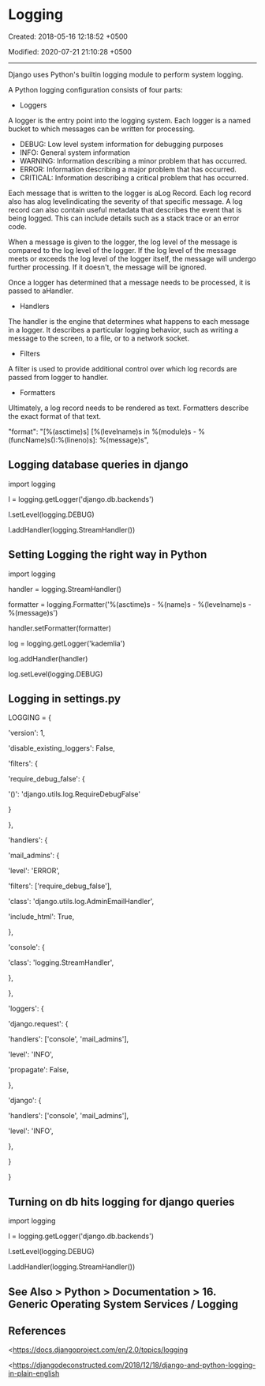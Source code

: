 # Logging

Created: 2018-05-16 12:18:52 +0500

Modified: 2020-07-21 21:10:28 +0500

---

Django uses Python's builtin logging module to perform system logging.

A Python logging configuration consists of four parts:
-   Loggers

A logger is the entry point into the logging system. Each logger is a named bucket to which messages can be written for processing.
-   DEBUG: Low level system information for debugging purposes
-   INFO: General system information
-   WARNING: Information describing a minor problem that has occurred.
-   ERROR: Information describing a major problem that has occurred.
-   CRITICAL: Information describing a critical problem that has occurred.

Each message that is written to the logger is aLog Record. Each log record also has alog levelindicating the severity of that specific message. A log record can also contain useful metadata that describes the event that is being logged. This can include details such as a stack trace or an error code.

When a message is given to the logger, the log level of the message is compared to the log level of the logger. If the log level of the message meets or exceeds the log level of the logger itself, the message will undergo further processing. If it doesn't, the message will be ignored.

Once a logger has determined that a message needs to be processed, it is passed to aHandler.


-   Handlers

The handler is the engine that determines what happens to each message in a logger. It describes a particular logging behavior, such as writing a message to the screen, to a file, or to a network socket.
-   Filters

A filter is used to provide additional control over which log records are passed from logger to handler.
-   Formatters

Ultimately, a log record needs to be rendered as text. Formatters describe the exact format of that text.

"format": "[%(asctime)s] [%(levelname)s in %(module)s - %(funcName)s():%(lineno)s]: %(message)s",

## Logging database queries in django

import logging

l = logging.getLogger('django.db.backends')

l.setLevel(logging.DEBUG)

l.addHandler(logging.StreamHandler())

## Setting Logging the right way in Python

import logging

handler = logging.StreamHandler()

formatter = logging.Formatter('%(asctime)s - %(name)s - %(levelname)s - %(message)s')

handler.setFormatter(formatter)

log = logging.getLogger('kademlia')

log.addHandler(handler)

log.setLevel(logging.DEBUG)

## Logging in settings.py

LOGGING = {

'version': 1,

'disable_existing_loggers': False,

'filters': {

'require_debug_false': {

'()': 'django.utils.log.RequireDebugFalse'

}

},

'handlers': {

'mail_admins': {

'level': 'ERROR',

'filters': ['require_debug_false'],

'class': 'django.utils.log.AdminEmailHandler',

'include_html': True,

},

'console': {

'class': 'logging.StreamHandler',

},

},

'loggers': {

'django.request': {

'handlers': ['console', 'mail_admins'],

'level': 'INFO',

'propagate': False,

},

'django': {

'handlers': ['console', 'mail_admins'],

'level': 'INFO',

},

}

}

## Turning on db hits logging for django queries

import logging

l = logging.getLogger('django.db.backends')

l.setLevel(logging.DEBUG)

l.addHandler(logging.StreamHandler())

## See Also > Python > Documentation > 16. Generic Operating System Services / Logging

## References

<https://docs.djangoproject.com/en/2.0/topics/logging

<https://djangodeconstructed.com/2018/12/18/django-and-python-logging-in-plain-english
